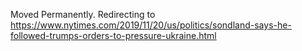Moved Permanently. Redirecting to
https://www.nytimes.com/2019/11/20/us/politics/sondland-says-he-followed-trumps-orders-to-pressure-ukraine.html
